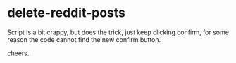 # delete-reddit-posts

Script is a bit crappy, but does the trick, just keep clicking confirm, for some reason the code cannot find the new confirm button.

cheers.
